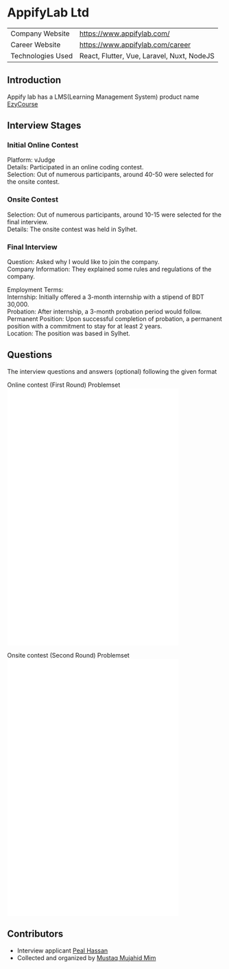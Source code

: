 # AppifyLab Ltd

|                   |                                            |
| :---------------- | :----------------------------------------- |
| Company Website   | https://www.appifylab.com/                 |
| Career Website    | https://www.appifylab.com/career           |
| Technologies Used | React, Flutter, Vue, Laravel, Nuxt, NodeJS |

## Introduction
Appify lab has a LMS(Learning Management System) product name [EzyCourse](https://ezycourse.com/)

## Interview Stages

### Initial Online Contest
Platform: vJudge  
Details: Participated in an online coding contest.  
Selection: Out of numerous participants, around 40-50 were selected for the onsite contest.  

### Onsite Contest
Selection: Out of numerous participants, around 10-15 were selected for the final interview.  
Details: The onsite contest was held in Sylhet.   

### Final Interview

Question: Asked why I would like to join the company.  
Company Information: They explained some rules and regulations of the company.  

Employment Terms:  
Internship: Initially offered a 3-month internship with a stipend of BDT 30,000.  
Probation: After internship, a 3-month probation period would follow.  
Permanent Position: Upon successful completion of probation, a permanent position with a commitment to stay for at least 2 years.  
Location: The position was based in Sylhet.


## Questions
The interview questions and answers (optional) following the given format  

Online contest (First Round) Problemset
<embed src="../resource/appify problemset/Online_Round.pdf" width="400" height="600" type="application/pdf">  

Onsite contest (Second Round) Problemset
<embed src="../resource/appify problemset/Final_Onsite.pdf" width="400" height="600" type="application/pdf">  

## Contributors
- Interview applicant [Peal Hassan](https://www.linkedin.com/in/pealhassan/)  
- Collected and organized by [Mustaq Mujahid Mim](https://www.linkedin.com/in/mmmim/)